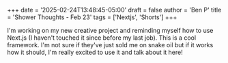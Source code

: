 +++
date = '2025-02-24T13:48:45-05:00'
draft = false
author = 'Ben P'
title = 'Shower Thoughts - Feb 23'
tags = ['Nextjs', 'Shorts']
+++

I'm working on my new creative project and reminding myself how to use Next.js (I haven't touched it since before my last job). This is a cool framework. I'm not sure if they've just sold me on snake oil but if it works how it should, I'm really excited to use it and talk about it here!
